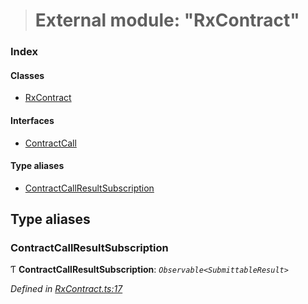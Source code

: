 > # External module: "RxContract"

### Index

#### Classes

* [RxContract](../classes/_rxcontract_.rxcontract.md)

#### Interfaces

* [ContractCall](../interfaces/_rxcontract_.contractcall.md)

#### Type aliases

* [ContractCallResultSubscription](_rxcontract_.md#contractcallresultsubscription)

## Type aliases

###  ContractCallResultSubscription

Ƭ **ContractCallResultSubscription**: *`Observable<SubmittableResult>`*

*Defined in [RxContract.ts:17](https://github.com/polkadot-js/api/blob/d57dca5/packages/api-contract/src/RxContract.ts#L17)*